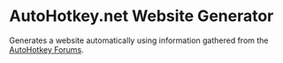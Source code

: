 AutoHotkey.net Website Generator
==========================
Generates a website automatically using information gathered from the [AutoHotkey Forums].

[AutoHotkey Forums]: http://www.autohotkey.com/forum/